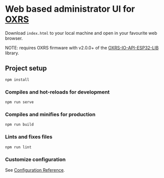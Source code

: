 # Web based administrator UI for [OXRS](https://oxrs.io)

Download `index.html` to your local machine and open in your favourite web browser.

NOTE: requires OXRS firmware with v2.0.0+ of the [OXRS-IO-API-ESP32-LIB](https://github.com/OXRS-IO/OXRS-IO-API-ESP32-LIB) library.


## Project setup
```
npm install
```

### Compiles and hot-reloads for development
```
npm run serve
```

### Compiles and minifies for production
```
npm run build
```

### Lints and fixes files
```
npm run lint
```

### Customize configuration
See [Configuration Reference](https://cli.vuejs.org/config/).
